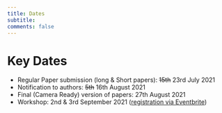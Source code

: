 ```yaml
---
title: Dates 
subtitle: 
comments: false
---
```


# Key Dates

* Regular Paper submission (long & Short papers):  ~~15th~~ 23rd July 2021
* Notification to authors: ~~5th~~ 16th August 2021
* Final (Camera Ready) version of papers: 27th August 2021
* Workshop: 2nd & 3rd September 2021 ([registration via Eventbrite](https://www.eventbrite.com/e/cmna-xxi-the-21st-workshop-on-computational-models-of-natural-argument-tickets-160894310213))
